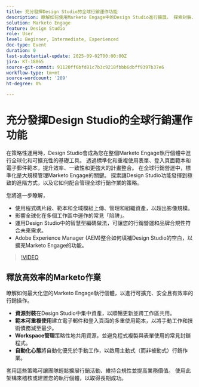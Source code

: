 ```yaml
---
title: 充分發揮Design Studio的全球行銷運作功能
description: 瞭解如何使用Marketo Engage中的Design Studio進行擴展。 探索封裝、範本、表單和策略以降低技術債務並提高效率。
solution: Marketo Engage
feature: Design Studio
role: User
level: Beginner, Intermediate, Experienced
doc-type: Event
duration: 0
last-substantial-update: 2025-09-02T00:00:00Z
jira: KT-18865
source-git-commit: 91120ff6bfd81c7b3c9218fbbb6dbff9397b37e6
workflow-type: tm+mt
source-wordcount: '289'
ht-degree: 0%

---
```



# 充分發揮Design Studio的全球行銷運作功能

在策略性運用時，Design Studio會成為您在整個Marketo Engage執行個體中進行全球化和可擴充性的基礎工具。 透過標準化和重複使用表單、登入頁面範本和電子郵件範本，提升效率、一致性和更強大的計畫整合。 在全球行銷營運中，標準化是大規模管理Marketo Engage的關鍵。
探索讓Design Studio功能發揮到極致的進階方式，以及它如何配合管理全球行銷作業的策略。

您將進一步瞭解，

* 使用程式碼片段、範本和全域模組上傳、管理和組織資產，以超出影像規模。
* 影響全球化在多個工作區中運作的常見「陷阱」。
* 運用Design Studio中的智慧型編碼做法，可讓您的行銷營運和品牌合規性符合未來需求。
* Adobe Experience Manager (AEM)整合如何填補Design Studio的空白，以擴充Marketo Engage的功能。

>[!VIDEO](https://video.tv.adobe.com/v/3471389/?learn=on&enablevpops)

## 釋放高效率的Marketo作業

瞭解如何最大化您的Marketo Engage執行個體，以進行可擴充、安全且有效率的行銷操作。

* **資源封裝**&#x200B;在Design Studio中集中資產，以順暢更新並跨工作區共用。
* **範本可重複使用**&#x200B;建立電子郵件和登入頁面的多重使用範本，以將手動工作和技術債務減至最少。
* **Workspace管理**&#x200B;策略性地共用資源，並避免程式複製與表單使用的常見封鎖程式。
* **自動化心態**&#x200B;將自動化優先於手動工作，以啟用主動式（而非被動式）行銷作業。

套用這些策略可讓團隊輕鬆擴展行銷活動、維持合規性並提高業務價值。 使用此架構來稽核或建置您的執行個體，以取得長期成功。
